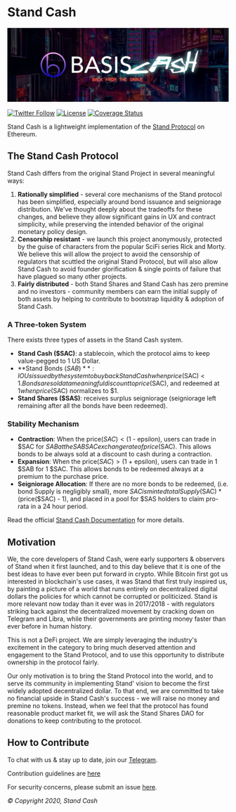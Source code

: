 # Stand Cash

![Background Image](./assets/bg.jpeg)

[![Twitter Follow](https://img.shields.io/twitter/follow/standcash?label=Follow)](https://twitter.com/standcash)
[![License](https://img.shields.io/github/license/Stand-cash/standcashprotocol)](https://github.com/Stand-Cash/standcash-protocol/blob/master/LICENSE)
[![Coverage Status](https://coveralls.io/repos/github/Stand-Cash/standcash-protocol/badge.svg?branch=master)](https://coveralls.io/github/Stand-Cash/standcash-protocol?branch=master)

Stand Cash is a lightweight implementation of the [Stand Protocol](stand.io) on Ethereum. 

## The Stand Cash Protocol

Stand Cash differs from the original Stand Project in several meaningful ways: 

1. **Rationally simplified** - several core mechanisms of the Stand protocol has been simplified, especially around bond issuance and seigniorage distribution. We've thought deeply about the tradeoffs for these changes, and believe they allow significant gains in UX and contract simplicity, while preserving the intended behavior of the original monetary policy design. 
2. **Censorship resistant** - we launch this project anonymously, protected by the guise of characters from the popular SciFi series Rick and Morty. We believe this will allow the project to avoid the censorship of regulators that scuttled the original Stand Protocol, but will also allow Stand Cash to avoid founder glorification & single points of failure that have plagued so many other projects. 
3. **Fairly distributed** - both Stand Shares and Stand Cash has zero premine and no investors - community members can earn the initial supply of both assets by helping to contribute to bootstrap liquidity & adoption of Stand Cash. 

### A Three-token System

There exists three types of assets in the Stand Cash system. 

- **Stand Cash ($SAC)**: a stablecoin, which the protocol aims to keep value-pegged to 1 US Dollar. 
- **Stand Bonds ($SAB)**: IOUs issued by the system to buy back Stand Cash when price($SAC) < $1. Bonds are sold at a meaningful discount to price($SAC), and redeemed at $1 when price($SAC) normalizes to $1. 
- **Stand Shares ($SAS)**: receives surplus seigniorage (seigniorage left remaining after all the bonds have been redeemed).

### Stability Mechanism

- **Contraction**: When the price($SAC) < ($1 - epsilon), users can trade in $SAC for $SAB at the SABSAC exchange rate of price($SAC). This allows bonds to be always sold at a discount to cash during a contraction.
- **Expansion**: When the price($SAC) > ($1 + epsilon), users can trade in 1 $SAB for 1 $SAC. This allows bonds to be redeemed always at a premium to the purchase price. 
- **Seigniorage Allocation**: If there are no more bonds to be redeemed, (i.e. bond Supply is negligibly small), more $SAC is minted totalSupply($SAC) * (price($SAC) - 1), and placed in a pool for $SAS holders to claim pro-rata in a 24 hour period. 

Read the official [Stand Cash Documentation](docs.stand.cash) for more details.

## Motivation

We, the core developers of Stand Cash, were early supporters & observers of Stand when it first launched, and to this day believe that it is one of the best ideas to have ever been put forward in crypto. While Bitcoin first got us interested in blockchain's use cases, it was Stand that first truly inspired us, by painting a picture of a world that runs entirely on decentralized digital dollars the policies for which cannot be corrupted or politicized. Stand is more relevant now today than it ever was in 2017/2018 - with regulators striking back against the decentralized movement by cracking down on Telegram and Libra, while their governments are printing money faster than ever before in human history. 

This is not a DeFi project. We are simply leveraging the industry's excitement in the category to bring much deserved attention and engagement to the Stand Protocol, and to use this opportunity to distribute ownership in the protocol fairly.

Our only motivation is to bring the Stand Protocol into the world, and to serve its community in implementing Stand' vision to become the first widely adopted decentralized dollar. To that end, we are committed to take no financial upside in Stand Cash's success - we will raise no money and premine no tokens. Instead, when we feel that the protocol has found reasonable product market fit, we will ask the Stand Shares DAO for donations to keep contributing to the protocol. 

## How to Contribute

To chat with us & stay up to date, join our [Telegram](https://t.me/standcash).

Contribution guidelines are [here](./CONTRIBUTING.md)

For security concerns, please submit an issue [here](https://github.com/Stand-Cash/standcash-contracts/issues/new).


_© Copyright 2020, Stand Cash_
